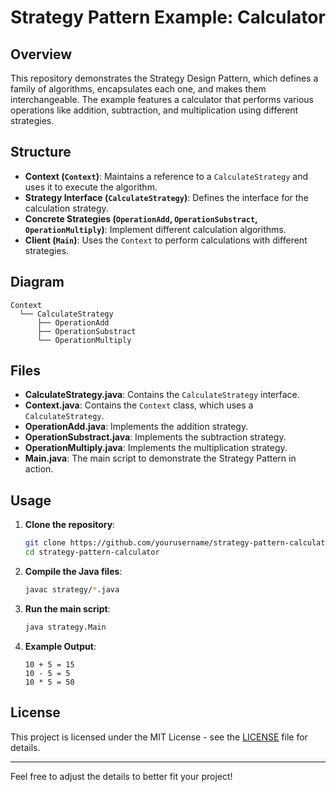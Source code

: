 # Strategy Pattern Example: Calculator

## Overview

This repository demonstrates the Strategy Design Pattern, which defines a family of algorithms, encapsulates each one, and makes them interchangeable. The example features a calculator that performs various operations like addition, subtraction, and multiplication using different strategies.

## Structure

- **Context (`Context`)**: Maintains a reference to a `CalculateStrategy` and uses it to execute the algorithm.
- **Strategy Interface (`CalculateStrategy`)**: Defines the interface for the calculation strategy.
- **Concrete Strategies (`OperationAdd`, `OperationSubstract`, `OperationMultiply`)**: Implement different calculation algorithms.
- **Client (`Main`)**: Uses the `Context` to perform calculations with different strategies.

## Diagram

```
Context
  └── CalculateStrategy
      ├── OperationAdd
      ├── OperationSubstract
      └── OperationMultiply
```

## Files

- **CalculateStrategy.java**: Contains the `CalculateStrategy` interface.
- **Context.java**: Contains the `Context` class, which uses a `CalculateStrategy`.
- **OperationAdd.java**: Implements the addition strategy.
- **OperationSubstract.java**: Implements the subtraction strategy.
- **OperationMultiply.java**: Implements the multiplication strategy.
- **Main.java**: The main script to demonstrate the Strategy Pattern in action.

## Usage

1. **Clone the repository**:
    ```bash
    git clone https://github.com/yourusername/strategy-pattern-calculator.git
    cd strategy-pattern-calculator
    ```

2. **Compile the Java files**:
    ```bash
    javac strategy/*.java
    ```

3. **Run the main script**:
    ```bash
    java strategy.Main
    ```

4. **Example Output**:
    ```
    10 + 5 = 15
    10 - 5 = 5
    10 * 5 = 50
    ```

## License

This project is licensed under the MIT License - see the [LICENSE](LICENSE) file for details.

---

Feel free to adjust the details to better fit your project!